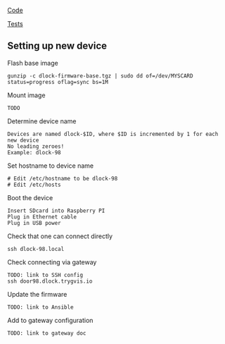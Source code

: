 
[Code](./dlockoslo.py)

[Tests](./test_doorsystem.py)

## Setting up new device

Flash base image

    gunzip -c dlock-firmware-base.tgz | sudo dd of=/dev/MYSCARD status=progress oflag=sync bs=1M

Mount image

    TODO

Determine device name

    Devices are named dlock-$ID, where $ID is incremented by 1 for each new device
    No leading zeroes!
    Example: dlock-98 

Set hostname to device name

    # Edit /etc/hostname to be dlock-98
    # Edit /etc/hosts

Boot the device

    Insert SDcard into Raspberry PI
    Plug in Ethernet cable
    Plug in USB power
    
Check that one can connect directly

    ssh dlock-98.local

Check connecting via gateway

    TODO: link to SSH config
    ssh door98.dlock.trygvis.io

Update the firmware

    TODO: link to Ansible

Add to gateway configuration 

    TODO: link to gateway doc
